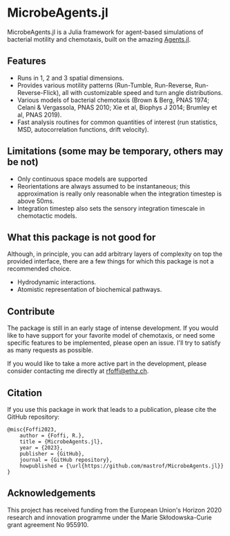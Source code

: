 # MicrobeAgents.jl

MicrobeAgents.jl is a Julia framework for agent-based simulations of bacterial
motility and chemotaxis, built on the amazing [Agents.jl](https://github.com/JuliaDynamics/Agents.jl).

## Features
- Runs in 1, 2 and 3 spatial dimensions.
- Provides various motility patterns (Run-Tumble, Run-Reverse, Run-Reverse-Flick), all with customizable speed and turn angle distributions.
- Various models of bacterial chemotaxis (Brown & Berg, PNAS 1974; Celani & Vergassola, PNAS 2010; Xie et al, Biophys J 2014; Brumley et al, PNAS 2019).
- Fast analysis routines for common quantities of interest (run statistics, MSD, autocorrelation functions, drift velocity).

## Limitations (some may be temporary, others may be not)
- Only continuous space models are supported
- Reorientations are always assumed to be instantaneous; this approximation is really only reasonable when the integration timestep is above 50ms.
- Integration timestep also sets the sensory integration timescale in chemotactic models.

## What this package is not good for
Although, in principle, you can add arbitrary layers of complexity on top the provided interface, there are a few things for which this package is not a recommended choice.
- Hydrodynamic interactions.
- Atomistic representation of biochemical pathways.

## Contribute
The package is still in an early stage of intense development.
If you would like to have support for your favorite model of chemotaxis, or need some specific features to be implemented, please open an issue. I'll try to satisfy as many requests as possible.

If you would like to take a more active part in the development, please consider contacting me directly at rfoffi@ethz.ch.

## Citation
If you use this package in work that leads to a publication, please cite the GitHub repository:
```
@misc{Foffi2023,
    author = {Foffi, R.},
    title = {MicrobeAgents.jl},
    year = {2023},
    publisher = {GitHub},
    journal = {GitHub repository},
    howpublished = {\url{https://github.com/mastrof/MicrobeAgents.jl}}
}
```

## Acknowledgements
This project has received funding from the European Union's Horizon 2020 research and innovation programme under the Marie Skłodowska-Curie grant agreement No 955910.
